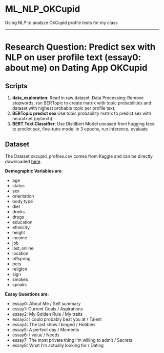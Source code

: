 ML_NLP_OKCupid
==============================

Using NLP to analyze OkCupid profile texts for my class 

--------

# Research Question: Predict sex with NLP on user profile text (essay0: about me) on Dating App OKCupid 
## Scripts 

1. **data_exploration**: Read in raw dataset, Data Processing: Remove stopwords, run BERTopic to create matrix with topic probabilities and dataset with highest probable topic per profile text,
2. **BERTopic predict sex** Use topic probability matrix to predict sex with neural net (pytorch)
3. **BERT Text Classifier**: Use Distilbert Model uncased from hugging face to predict sex, fine-tune model in 3 epochs, run inference, evaluate  

## Dataset
The Dataset okcupid_profiles.csv comes from Kaggle and can be directly downloaded [here](https://www.kaggle.com/datasets/andrewmvd/okcupid-profiles). 

**Demographic Variables are:**  
* age
* status
* sex
* orientation
* body type
* diet
* drinks
* drugs
* education
* ethnicity
* height
* income
* job
* last_online
* location
* offspring
* pets
* religion
* sign
* smokes
* speaks


**Essay Questions are:**
* essay0: About Me / Self summary
* essay1: Current Goals / Aspirations
* essay2: My Golden Rule / My traits
* essay3: I could probably beat you at / Talent
* essay4: The last show I binged / Hobbies
* essay5: A perfect day / Moments
* essay6: I value / Needs
* essay7: The most private thing I'm willing to admit / Secrets
* essay8: What I'm actually looking for / Dating
